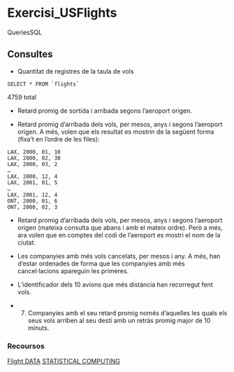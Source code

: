 # Exercisi_USFlights
QueriesSQL


## Consultes 
-  Quantitat de registres de la taula de vols

```
SELECT * FROM `flights`
```
4759 total


-  Retard promig de sortida i arribada segons l’aeroport origen.

-  Retard promig d’arribada dels vols, per mesos, anys i segons l’aeroport origen. A més, volen que els
resultat es mostrin de la següent forma (fixa’t en l’ordre de les files):
```
LAX, 2000, 01, 10
LAX, 2000, 02, 30
LAX, 2000, 03, 2
…
LAX, 2000, 12, 4
LAX, 2001, 01, 5
…
LAX, 2001, 12, 4
ONT, 2000, 01, 6
ONT, 2000, 02, 3
```

-  Retard promig d’arribada dels vols, per mesos, anys i segons l’aeroport origen (mateixa consulta que abans  i amb el mateix ordre). Però a més, ara volen que en comptes del codi de l’aeroport es mostri el nom de la ciutat.

-  Les companyies amb més vols cancelats, per mesos i any. A més, han d’estar ordenades de forma que les companyies amb més cancel·lacions apareguin les primeres.

-  L’identificador dels 10 avions que més distància han recorregut fent vols.

- 7. Companyies amb el seu retard promig només d’aquelles les quals els seus vols arriben al seu destí amb un retràs promig major de 10 minuts.


### Recoursos
[Flight DATA](http://stat-computing.org/dataexpo/2009/the-data.html)
[STATISTICAL COMPUTING](http://stat-computing.org/)


